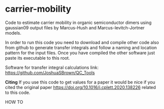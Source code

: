 # carrier-mobility
Code to estimate carrier mobility in organic semiconductor dimers using gaussian09 output files by Marcus-Hush and Marcus-levitch-Jortner models.

In order to run this code you need to download and compile other code also from github to generate transfer integrals and follow a naming and location pattern for the input files. Once you have compiled the other software just paste its executable to this root.

Software for transfer integral calculations link: https://github.com/JoshuaSBrown/QC_Tools

**Citing**
If you use this code to get values for a paper it would be nice if you cited the original paper https://doi.org/10.1016/j.cplett.2020.138226 related to this code.

HOW TO

